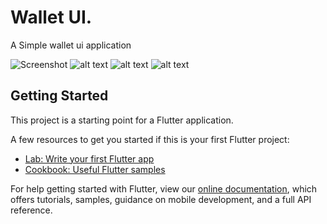 # Wallet UI.
A Simple wallet ui application

![Screenshot](https://imgur.com/hK9aC77)
![alt text](https://imgur.com/jPQPE7E)
![alt text](https://imgur.com/8jaLNPe)
![alt text](https://imgur.com/0D4oAg7)

## Getting Started

This project is a starting point for a Flutter application.

A few resources to get you started if this is your first Flutter project:

- [Lab: Write your first Flutter app](https://flutter.dev/docs/get-started/codelab)
- [Cookbook: Useful Flutter samples](https://flutter.dev/docs/cookbook)

For help getting started with Flutter, view our
[online documentation](https://flutter.dev/docs), which offers tutorials,
samples, guidance on mobile development, and a full API reference.
